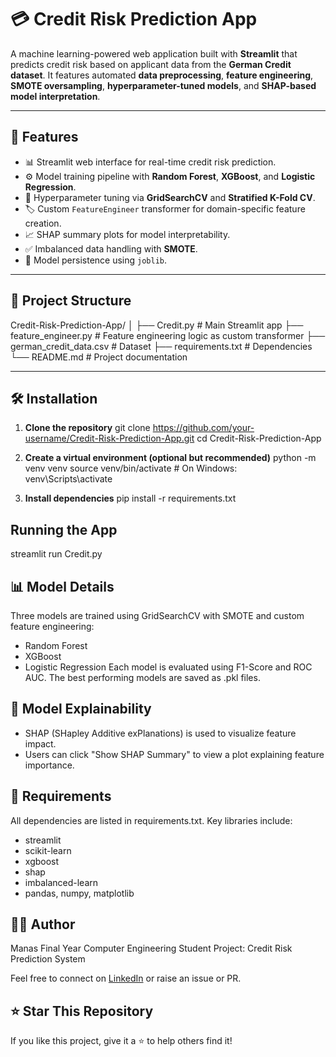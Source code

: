 # 💳 Credit Risk Prediction App

A machine learning-powered web application built with **Streamlit** that predicts credit risk based on applicant data from the **German Credit dataset**. It features automated **data preprocessing**, **feature engineering**, **SMOTE oversampling**, **hyperparameter-tuned models**, and **SHAP-based model interpretation**.

---

## 🚀 Features

- 📊 Streamlit web interface for real-time credit risk prediction.
- ⚙️ Model training pipeline with **Random Forest**, **XGBoost**, and **Logistic Regression**.
- 🧠 Hyperparameter tuning via **GridSearchCV** and **Stratified K-Fold CV**.
- 🏷️ Custom `FeatureEngineer` transformer for domain-specific feature creation.
- 📈 SHAP summary plots for model interpretability.
- ✅ Imbalanced data handling with **SMOTE**.
- 💾 Model persistence using `joblib`.

---

## 📁 Project Structure

Credit-Risk-Prediction-App/
│
├── Credit.py # Main Streamlit app
├── feature_engineer.py # Feature engineering logic as custom transformer
├── german_credit_data.csv # Dataset
├── requirements.txt # Dependencies
└── README.md # Project documentation


---

## 🛠️ Installation

1. **Clone the repository**
git clone https://github.com/your-username/Credit-Risk-Prediction-App.git
cd Credit-Risk-Prediction-App

2. **Create a virtual environment (optional but recommended)**
python -m venv venv
source venv/bin/activate  # On Windows: venv\Scripts\activate

3. **Install dependencies**
pip install -r requirements.txt

## Running the App
streamlit run Credit.py

## 📊 Model Details
Three models are trained using GridSearchCV with SMOTE and custom feature engineering:
- Random Forest
- XGBoost
- Logistic Regression
Each model is evaluated using F1-Score and ROC AUC. The best performing models are saved as .pkl files.

## 🧠 Model Explainability
- SHAP (SHapley Additive exPlanations) is used to visualize feature impact.
- Users can click "Show SHAP Summary" to view a plot explaining feature importance.

## 📌 Requirements
All dependencies are listed in requirements.txt. Key libraries include:
- streamlit
- scikit-learn
- xgboost
- shap
- imbalanced-learn
- pandas, numpy, matplotlib

## 🙋‍♂️ Author
Manas
Final Year Computer Engineering Student
Project: Credit Risk Prediction System

Feel free to connect on [LinkedIn](www.linkedin.com/in/contactmanaschoudhary) or raise an issue or PR.

## ⭐ Star This Repository
If you like this project, give it a ⭐ to help others find it!



